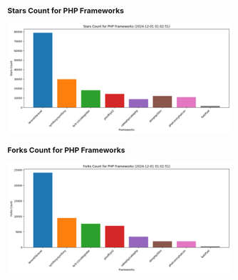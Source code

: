 ### Stars Count for PHP Frameworks

![Stars Chart](./archive/charts/20241201010251_stars_count.png)

### Forks Count for PHP Frameworks

![Forks Chart](./archive/charts/20241201010251_forks_count.png)

